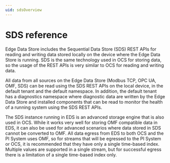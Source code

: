 ```yaml
---
uid: sdsOverview
---
```


# SDS reference

Edge Data Store includes the Sequential Data Store (SDS) REST APIs for reading and writing data stored locally on the device where the Edge Data Store is running. SDS is the same technology used in OCS for storing data, so the usage of the REST APIs is very similar to OCS for reading and writing data.

All data from all sources on the Edge Data Store (Modbus TCP, OPC UA, OMF, SDS) can be read using the SDS REST APIs on the local device, in the default tenant and the default namespace. In addition, the default tenant has a diagnostics namespace where diagnostic data are written by the Edge Data Store and installed components that can be read to monitor the health of a running system using the SDS REST APIs.

The SDS instance running in EDS is an advanced storage engine that is also used in OCS. While it works very well for storing OMF compatible data in EDS, it can also be used for advanced scenarios where data stored in SDS cannot be converted to OMF. All data egress from EDS to both OCS and the PI System uses OMF, so for streams that will be egressed to the PI System or OCS, it is recommended that they have only a single time-based index. Multiple values are supported in a single stream, but for successful egress there is a limitation of a single time-based index only.
